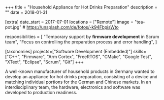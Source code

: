 +++
title = "Household Appliance for Hot Drinks Preparation"
description = ""
date = 2018-01-31

[extra]
date_start = 2017-07-01
locations = ["Remote"]
image = "tea-pot.jpg" # https://unsplash.com/de/fotos/-k94FbpisWto

responsibilities = [
    "Temporary support by **firmware development** in Scrum team",
    "Focus on controlling the preparation process and error handling",
]

[taxonomies]
projects=["Software Development (Embedded)"]
skills=["C++", "Firmware", "Arm Cortex", "FreeRTOS", "CMake", "Google Test", "XText", "Eclipse", "Scrum", "Git"]
+++

A well-known manufacturer of household products in Germany wanted
to develop an appliance for hot drinks preparation, consisting of a
device and matching individual portions for the German and Chinese
markets. In an interdisciplinary team, the hardware, electronics and
software was developed to production readiness.
